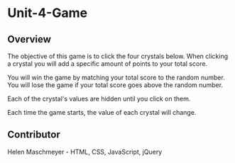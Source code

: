 # Unit-4-Game

## Overview
The objective of this game is to click the four crystals below. When clicking a crystal you will add a specific amount of points to your total score. 

You will win the game by matching your total score to the random number. You will lose the game if your total score goes above the random number. 

Each of the crystal's values are hidden until you click on them. 

Each time the game starts, the value of each crystal will change.





## Contributor
Helen Maschmeyer - HTML, CSS, JavaScript, jQuery